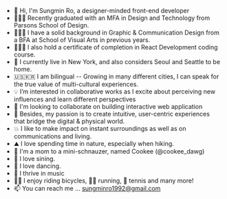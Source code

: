 - 👋   Hi, I'm Sungmin Ro, a designer-minded front-end developer
- 👩🏼‍🎓   Recently graduated with an MFA in Design and Technology from Parsons School of Design.
- 👩🏼‍🎓   I have a solid background in Graphic & Communication Design from a BFA at School of Visual Arts in previous years.
- 👩🏼‍💻   I also hold a certificate of completion in React Development coding course.
- 🗽   I currently live in New York, and also considers Seoul and Seattle to be home.
- 🇺🇸🇰🇷 I am bilingual -- Growing in many different cities, I can speak for the true value of multi-cultural experiences.
- 💡   I’m interested in collaborative works as I excite about perceiving new influences and learn different perspectives
- 👀   I'm looking to collaborate on building interactive web application
- 💞️   Besides, my passion is to create intuitive, user-centric experiences that bridge the digital & physical world.
- 💥   I like to make impact on instant surroundings as well as on communications and living.
- ⛰️   I love spending time in nature, especially when hiking. 
- 🐶   I'm a mom to a mini-schnauzer, named Cookee (@cookee_dawg)
- 🎤   I love sining.
- 💃   I love dancing.
- 🎵   I thrive in music
- 🚴‍♀️   I enjoy riding bicycles, 🏃‍♀️ running, 🎾 tennis and many more!
- 📫   You can reach me ... sungminro1992@gmail.com

<!---
sungminro92/sungminro92 is a ✨ special ✨ repository because its `README.md` (this file) appears on your GitHub profile.
You can click the Preview link to take a look at your changes.
--->
